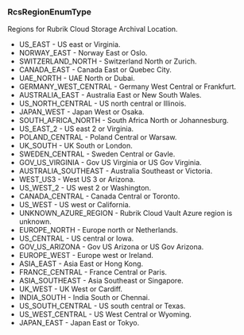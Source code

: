 ### RcsRegionEnumType
Regions for Rubrik Cloud Storage Archival Location.

- US_EAST - US east or Virginia.
- NORWAY_EAST - Norway East or Oslo.
- SWITZERLAND_NORTH - Switzerland North or Zurich.
- CANADA_EAST - Canada East or Quebec City.
- UAE_NORTH - UAE North or Dubai.
- GERMANY_WEST_CENTRAL - Germany West Central or Frankfurt.
- AUSTRALIA_EAST - Australia East or New South Wales.
- US_NORTH_CENTRAL - US north central or Illinois.
- JAPAN_WEST - Japan West or Osaka.
- SOUTH_AFRICA_NORTH - South Africa North or Johannesburg.
- US_EAST_2 - US east 2 or Virginia.
- POLAND_CENTRAL - Poland Central or Warsaw.
- UK_SOUTH - UK South or London.
- SWEDEN_CENTRAL - Sweden Central or Gavle.
- GOV_US_VIRGINIA - Gov US Virginia or US Gov Virginia.
- AUSTRALIA_SOUTHEAST - Australia Southeast or Victoria.
- WEST_US3 - West US 3 or Arizona.
- US_WEST_2 - US west 2 or Washington.
- CANADA_CENTRAL - Canada Central or Toronto.
- US_WEST - US west or California.
- UNKNOWN_AZURE_REGION - Rubrik Cloud Vault Azure region is unknown.
- EUROPE_NORTH - Europe north or Netherlands.
- US_CENTRAL - US central or Iowa.
- GOV_US_ARIZONA - Gov US Arizona or US Gov Arizona.
- EUROPE_WEST - Europe west or Ireland.
- ASIA_EAST - Asia East or Hong Kong.
- FRANCE_CENTRAL - France Central or Paris.
- ASIA_SOUTHEAST - Asia Southeast or Singapore.
- UK_WEST - UK West or Cardiff.
- INDIA_SOUTH - India South or Chennai.
- US_SOUTH_CENTRAL - US south central or Texas.
- US_WEST_CENTRAL - US West Central or Wyoming.
- JAPAN_EAST - Japan East or Tokyo.
